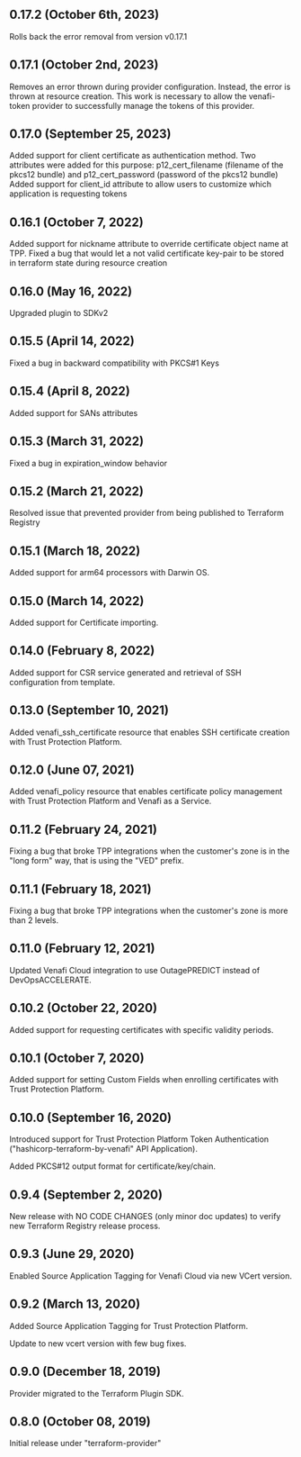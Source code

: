 ## 0.17.2 (October 6th, 2023)
Rolls back the error removal from version v0.17.1

## 0.17.1 (October 2nd, 2023)
Removes an error thrown during provider configuration. Instead, the error is thrown at resource creation.
This work is necessary to allow the venafi-token provider to successfully manage the tokens of this provider.

## 0.17.0 (September 25, 2023)
Added support for client certificate as authentication method. Two attributes were added for this purpose: p12_cert_filename (filename of the pkcs12 bundle) and p12_cert_password (password of the pkcs12 bundle)
Added support for client_id attribute to allow users to customize which application is requesting tokens 

## 0.16.1 (October 7, 2022)
Added support for nickname attribute to override certificate object name at TPP.
Fixed a bug that would let a not valid certificate key-pair to be stored in terraform state during resource creation

## 0.16.0 (May 16, 2022)
Upgraded plugin to SDKv2

## 0.15.5 (April 14, 2022)

Fixed a bug in backward compatibility with PKCS#1 Keys

## 0.15.4 (April 8, 2022)

Added support for SANs attributes

## 0.15.3 (March 31, 2022)

Fixed a bug in expiration_window behavior

## 0.15.2 (March 21, 2022)

Resolved issue that prevented provider from being published to Terraform Registry

## 0.15.1 (March 18, 2022)

Added support for arm64 processors with Darwin OS.

## 0.15.0 (March 14, 2022)

Added support for Certificate importing.

## 0.14.0 (February 8, 2022)

Added support for CSR service generated and retrieval of SSH configuration from template.

## 0.13.0 (September 10, 2021)

Added venafi_ssh_certificate resource that enables SSH certificate creation with Trust Protection Platform.

## 0.12.0 (June 07, 2021)

Added venafi_policy resource that enables certificate policy management with Trust Protection Platform and Venafi as a Service.

## 0.11.2 (February 24, 2021)

Fixing a bug that broke TPP integrations when the customer's zone is in the "long form" way, that is using the "VED" prefix.

## 0.11.1 (February 18, 2021)

Fixing a bug that broke TPP integrations when the customer's zone is more than 2 levels.

## 0.11.0 (February 12, 2021)

Updated Venafi Cloud integration to use OutagePREDICT instead of DevOpsACCELERATE.

## 0.10.2 (October 22, 2020)

Added support for requesting certificates with specific validity periods.

## 0.10.1 (October 7, 2020)

Added support for setting Custom Fields when enrolling certificates with Trust Protection Platform.

## 0.10.0 (September 16, 2020)

Introduced support for Trust Protection Platform Token Authentication ("hashicorp-terraform-by-venafi" API Application).

Added PKCS#12 output format for certificate/key/chain.

## 0.9.4 (September 2, 2020)

New release with NO CODE CHANGES (only minor doc updates) to verify new Terraform Registry release process.

## 0.9.3 (June 29, 2020)

Enabled Source Application Tagging for Venafi Cloud via new VCert version.

## 0.9.2 (March 13, 2020)

Added Source Application Tagging for Trust Protection Platform.

Update to new vcert version with few bug fixes.

## 0.9.0 (December 18, 2019)

Provider migrated to the Terraform Plugin SDK.

## 0.8.0 (October 08, 2019)

Initial release under "terraform-provider"
